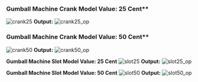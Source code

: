 
### Gumball Machine Crank Model Value: 25 Cent**
![crank25](https://user-images.githubusercontent.com/30582708/48976151-91cf9200-f036-11e8-9e9d-f64fe209e0f5.png)
**Output:**
![crank25_op](https://user-images.githubusercontent.com/30582708/48976153-9431ec00-f036-11e8-8ae0-19db673546f7.png)


### Gumball Machine Crank Model Value: 50 Cent**
![crank50](https://user-images.githubusercontent.com/30582708/48976154-95fbaf80-f036-11e8-9f61-e4f8d8ce1dc4.png)
**Output:**
![crank50_op](https://user-images.githubusercontent.com/30582708/48976155-972cdc80-f036-11e8-8be9-37316c79f7d0.png)


**Gumball Machine Slot Model Value: 25 Cent**
![slot25](https://user-images.githubusercontent.com/30582708/48976156-98f6a000-f036-11e8-8943-b94970ea8ec9.png)
**Output:**
![slot25_op](https://user-images.githubusercontent.com/30582708/48976157-9ac06380-f036-11e8-81cc-445deca1a9d6.png)


**Gumball Machine Slot Model Value: 50 Cent**
![slot50](https://user-images.githubusercontent.com/30582708/48976158-9bf19080-f036-11e8-9e2a-bea75175ae44.png)
**Output:**
![slot50_op](https://user-images.githubusercontent.com/30582708/48976160-9dbb5400-f036-11e8-998d-fa00adb4898e.png)
